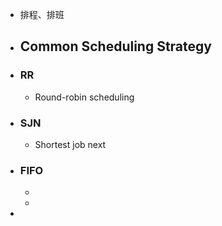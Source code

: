 - 排程、排班
- ## Common Scheduling Strategy
- ### RR
	- Round-robin scheduling
- ### SJN
	- Shortest job next
- ### FIFO
	-
	-
-